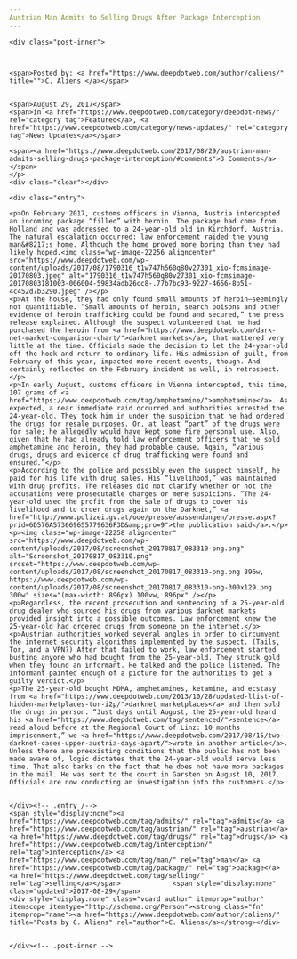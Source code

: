 ```yaml
---
Austrian Man Admits to Selling Drugs After Package Interception
---
```

<article class="post-listing post-22242 post type-post status-publish format-standard has-post-thumbnail hentry  tag-admits tag-austrian tag-interception tag-man tag-package tag-selling">
    
    <div class="post-inner">
    
    
        
    <span>Posted by: <a href="https://www.deepdotweb.com/author/caliens/" title="">C. Aliens </a></span>
    
    
    <span>August 29, 2017</span>
    <span>in <a href="https://www.deepdotweb.com/category/deepdot-news/" rel="category tag">Featured</a>, <a href="https://www.deepdotweb.com/category/news-updates/" rel="category tag">News Updates</a></span>
    
    <span><a href="https://www.deepdotweb.com/2017/08/29/austrian-man-admits-selling-drugs-package-interception/#comments">3 Comments</a></span>
    </p>
    <div class="clear"></div>
    
    <div class="entry">
    
    <p>On February 2017, customs officers in Vienna, Austria intercepted an incoming package “filled” with heroin. The package had come from Holland and was addressed to a 24-year-old old in Kirchdorf, Austria. The natural escalation occurred: law enforcement raided the young man&#8217;s home. Although the home proved more boring than they had likely hoped.<img class="wp-image-22256 aligncenter" src="https://www.deepdotweb.com/wp-content/uploads/2017/08/1790316_t1w747h560q80v27301_xio-fcmsimage-20170803.jpeg" alt="1790316_t1w747h560q80v27301_xio-fcmsimage-20170803181003-006004-59834adb26cc8-.77b7bc93-9227-4656-8b51-4c452d7b3290.jpeg" /></p>
    <p>At the house, they had only found small amounts of heroin—seemingly not quantifiable. “Small amounts of heroin, search poisons and other evidence of heroin trafficking could be found and secured,” the press release explained. Although the suspect volunteered that he had purchased the heroin from <a href="https://www.deepdotweb.com/dark-net-market-comparison-chart/">darknet markets</a>, that mattered very little at the time. Officials made the decision to let the 24-year-old off the hook and return to ordinary life. His admission of guilt, from February of this year, impacted more recent events, though. And certainly reflected on the February incident as well, in retrospect.</p>
    <p>In early August, customs officers in Vienna intercepted, this time, 107 grams of <a href="https://www.deepdotweb.com/tag/amphetamine/">amphetamine</a>. As expected, a near immediate raid occurred and authorities arrested the 24-year-old. They took him in under the suspicion that he had ordered the drugs for resale purposes. Or, at least “part” of the drugs were for sale; he allegedly would have kept some fire personal use. Also, given that he had already told law enforcement officers that he sold amphetamine and heroin, they had probable cause. Again, “various drugs, drugs and evidence of drug trafficking were found and ensured.”</p>
    <p>According to the police and possibly even the suspect himself, he paid for his life with drug sales. His “livelihood,” was maintained with drug profits. The releases did not clarify whether or not the accusations were prosecutable charges or mere suspicions. “The 24-year-old used the profit from the sale of drugs to cover his livelihood and to order drugs again on the Darknet,” <a href="http://www.polizei.gv.at/ooe/presse/aussendungen/presse.aspx?prid=6D576A573669655779636F3D&amp;pro=9">the publication said</a>.</p>
    <p><img class="wp-image-22258 aligncenter" src="https://www.deepdotweb.com/wp-content/uploads/2017/08/screenshot_20170817_083310-png.png" alt="Screenshot_20170817_083310.png" srcset="https://www.deepdotweb.com/wp-content/uploads/2017/08/screenshot_20170817_083310-png.png 896w, https://www.deepdotweb.com/wp-content/uploads/2017/08/screenshot_20170817_083310-png-300x129.png 300w" sizes="(max-width: 896px) 100vw, 896px" /></p>
    <p>Regardless, the recent prosecution and sentencing of a 25-year-old drug dealer who sourced his drugs from various darknet markets provided insight into a possible outcomes. Law enforcement knew the 25-year-old had ordered drugs from someone on the internet.</p>
    <p>Austrian authorities worked several angles in order to circumvent the internet security algorithms implemented by the suspect. (Tails, Tor, and a VPN?) After that failed to work, law enforcement started busting anyone who had bought from the 25-year-old. They struck gold when they found an informant. He talked and the police listened. The informant painted enough of a picture for the authorities to get a guilty verdict.</p>
    <p>The 25-year-old bought MDMA, amphetamines, ketamine, and ecstasy from <a href="https://www.deepdotweb.com/2013/10/28/updated-llist-of-hidden-marketplaces-tor-i2p/">darknet marketplaces</a> and then sold the drugs in person. “Just days until August, the 25-year-old heard his <a href="https://www.deepdotweb.com/tag/sentenced/">sentence</a> read aloud before at the Regional Court of Linz: 10 months imprisonment,” we <a href="https://www.deepdotweb.com/2017/08/15/two-darknet-cases-upper-austria-days-apart/">wrote in another article</a>. Unless there are preexisting conditions that the public has not been made aware of, logic dictates that the 24-year-old would serve less time. That also banks on the fact that he does not have more packages in the mail. He was sent to the court in Garsten on August 10, 2017. Officials are now conducting an investigation into the customers.</p>
    
    
    </div><!-- .entry /-->
    <span style="display:none"><a href="https://www.deepdotweb.com/tag/admits/" rel="tag">admits</a> <a href="https://www.deepdotweb.com/tag/austrian/" rel="tag">austrian</a> <a href="https://www.deepdotweb.com/tag/drugs/" rel="tag">drugs</a> <a href="https://www.deepdotweb.com/tag/interception/" rel="tag">interception</a> <a href="https://www.deepdotweb.com/tag/man/" rel="tag">man</a> <a href="https://www.deepdotweb.com/tag/package/" rel="tag">package</a> <a href="https://www.deepdotweb.com/tag/selling/" rel="tag">selling</a></span>				<span style="display:none" class="updated">2017-08-29</span>
    <div style="display:none" class="vcard author" itemprop="author" itemscope itemtype="http://schema.org/Person"><strong class="fn" itemprop="name"><a href="https://www.deepdotweb.com/author/caliens/" title="Posts by C. Aliens" rel="author">C. Aliens</a></strong></div>
    
    
    </div><!-- .post-inner -->
</article><!-- .post-listing -->

